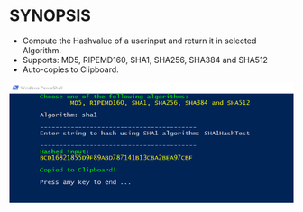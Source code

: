 SYNOPSIS
========
* Compute the Hashvalue of a userinput and return it in selected Algorithm.
* Supports: MD5, RIPEMD160, SHA1, SHA256, SHA384 and SHA512
* Auto-copies to Clipboard.

![Screenshot](Screenshot/hashscript.PNG)
